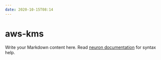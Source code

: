 ```yaml
---
date: 2020-10-15T08:14
---
```


# aws-kms

Write your Markdown content here. Read [neuron documentation](https://neuron.zettel.page/2011404.html) for syntax help.

